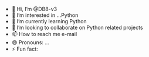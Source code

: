 - 👋 Hi, I’m @DB8-v3
- 👀 I’m interested in ...Python
- 🌱 I’m currently learning Python
- 💞️ I’m looking to collaborate on Python related projects
- 📫 How to reach me e-mail 
- 😄 Pronouns: ...
- ⚡ Fun fact: 

<!---
DB8-v3/DB8-v3 is a ✨ special ✨ repository because its `README.md` (this file) appears on your GitHub profile.
You can click the Preview link to take a look at your changes.
--->
